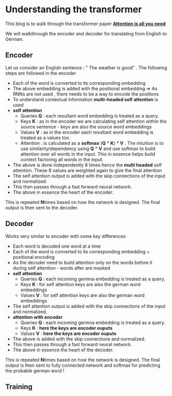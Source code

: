 # Understanding the transformer

This blog is to walk through the transformer paper [**Attention is all you need**](https://arxiv.org/pdf/1706.03762.pdf)

We will walkthrough the encoder and decoder for translating from English to German.

## Encoder

Let us consider an English sentence : " The weather is good" . The following steps are followed in the encoder

- Each of the word is converted to its corresponding embedding 
- The above embedding is added with the positional embedding => As RNNs are not used , there needs to be a way to encode the positions
- To understand contextual information **multi-headed self attention** is used
- **self attention** 
  - Queries **Q** : each resultant word embedding is treated as a query.  
  - Keys **K** : as in the encoder we are calculating self attention within the source sentence - keys are also the source word embeddings
  - Values **V** : as in the encoder each resultant word embedding is treated as a values too.
  - Attention : is calculated as a **softmax** (**Q** * **K**) * **V** . The intuition is to use similarity/dependency using **Q** * **V** and use softmax to build attention over all words in the input. This in essence helps build context factoring all words in the input.
- The above is done independently 8 times hence the **multi headed** self attention. These 8 values are weighted again to give the final attention
- The self attention output is added with the skip connections of the input and normalized.
- This then passes through a fast forward neural network. 
- The above in essence the heart of the encoder. 
 
 This is repeated **N**times based on how the network is designed. The final output is then sent to the decoder.
   
  


## Decoder

Works very similar to encoder with some key differences

- Each word is decoded one word at a time
- Each of the word is converted to its corresponding embedding + positional encoding 
- As the decoder need to build attention only on the words before it during self attention - words after are masked 
- **self attention** 
  - Queries **Q** : each incoming germna embedding is treated as a query.  
  - Keys **K** : for self attention keys are also the german word embeddings
  - Values **V** : for self attention keys are also the german word embeddings
- The self attention output is added with the skip connections of the input and normalized.
- **attention with encoder** 
  - Queries **Q** : each incoming germna embedding is treated as a query.  
  - Keys **K** : **here the keys are encoder ouputs**
  - Values **V** : **here the keys are encoder ouputs**
- The above is added with the skip connections and normalized.
- This then passes through a fast forward neural network. 
- The above in essence the heart of the decoder. 

This is repeated **N**times based on how the network is designed. The final output is then sent to fully connected network and softmax for predicting the probable german word !

## Training



